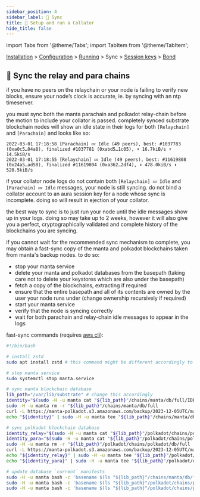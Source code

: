 ```yaml
---
sidebar_position: 4
sidebar_label: 🤝 Sync
title: 🚄 Setup and run a Collator
hide_title: false
---
```


import Tabs from '@theme/Tabs';
import TabItem from '@theme/TabItem';

[Installation](installation) > [Configuration](configuration) > [Running](running) > Sync > [Session keys](keys) > [Bond](bond)

## 🤝 Sync the relay and para chains

if you have no peers on the relaychain or your node is failing to verify new blocks, ensure your node’s clock is accurate, ie. by syncing with an ntp timeserver.

you must sync both the manta parachain and polkadot relay-chain before the motion to include your collator is passed. completely synced substrate blockchain nodes will show an idle state in their logs for both `[Relaychain]` and `[Parachain]` and looks like so:

```shell=
2022-03-01 17:18:58 [Parachain] 💤 Idle (49 peers), best: #1037783 (0xa0c5…04a8), finalized #1037781 (0xabd5…1c05), ⬇ 16.7kiB/s ⬆ 14.5kiB/s
2022-03-01 17:18:55 [Relaychain] 💤 Idle (49 peers), best: #11619808 (0x24a5…ad58), finalized #11619804 (0xa362…2df4), ⬇ 478.0kiB/s ⬆ 520.5kiB/s
```

if your collator node logs do not contain both `[Relaychain] 💤 Idle` and `[Parachain] 💤 Idle` messages, your node is still syncing. do not bind a collator account to an aura session key for a node whose sync is incomplete. doing so will result in ejection of your collator.

the best way to sync is to just run your node until the idle messages show up in your logs. doing so may take up to 2 weeks, however it will also give you a perfect, cryptographically validated and complete history of the blockchains you are syncing.

if you cannot wait for the recommended sync mechanism to complete, you may obtain a fast-sync copy of the manta and polkadot blockchains taken from manta's backup nodes. to do so:
- stop your manta service
- delete your manta and polkadot databases from the basepath (taking care not to delete your keystores which are also under the basepath)
- fetch a copy of the blockchains, extracting if required
- ensure that the entire basepath and all of its contents are owned by the user your node runs under (change ownership recursively if required)
- start your manta service
- verify that the node is syncing correctly
- wait for both parachain and relay-chain idle messages to appear in the logs

fast-sync commands (requires [aws cli](https://docs.aws.amazon.com/cli/latest/userguide/getting-started-install.html)):
```bash
#!/bin/bash

# install zstd
sudo apt install zstd # this command might be different accordingly to your distro

# stop manta service
sudo systemctl stop manta.service

# sync manta blockchain database
lib_path="/var/lib/substrate" # change this accordingly
identity="$(sudo -H -u manta cat "${lib_path}"/chains/manta/db/full/IDENTITY)"
sudo -H -u manta rm -r "${lib_path}"/chains/manta/db/full
curl -L https://manta-polkadot.s3.amazonaws.com/backup/2023-12-05UTC/manta.tar.zst | sudo -H -u manta tar --zstd -C "${lib_path}"/chains/manta -xv
echo "${identity}" | sudo -H -u manta tee "${lib_path}"/chains/manta/db/full/IDENTITY

# sync polkadot blockchain database
identity_relay="$(sudo -H -u manta cat "${lib_path}"/polkadot/chains/polkadot/db/full/IDENTITY)"
identity_para="$(sudo -H -u manta cat "${lib_path}"/polkadot/chains/polkadot/db/full/parachains/db/IDENTITY)"
sudo -H -u manta rm -r "${lib_path}"/polkadot/chains/polkadot/db/full
curl -L https://manta-polkadot.s3.amazonaws.com/backup/2023-12-05UTC/manta-polkadot.tar.zst | sudo -H -u manta tar --zstd -C "${lib_path}"/polkadot/chains/polkadot -xv
echo "${identity_relay}" | sudo -H -u manta tee "${lib_path}"/polkadot/chains/polkadot/db/full/IDENTITY
echo "${identity_para}" | sudo -H -u manta tee "${lib_path}"/polkadot/chains/polkadot/db/full/parachains/db/IDENTITY

# update database `current` manifests
sudo -H -u manta bash -c 'basename $(ls "${lib_path}"/chains/manta/db/full/MANIFEST-*) > "${lib_path}"/chains/manta/db/full/CURRENT'
sudo -H -u manta bash -c 'basename $(ls "${lib_path}"/polkadot/chains/polkadot/db/full/MANIFEST-*) > "${lib_path}"/polkadot/chains/polkadot/db/full/CURRENT'
sudo -H -u manta bash -c 'basename $(ls "${lib_path}"/polkadot/chains/polkadot/db/full/parachains/db/MANIFEST-*) > "${lib_path}"/polkadot/chains/polkadot/db/full/parachains/db/CURRENT'
```
